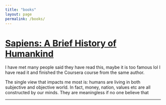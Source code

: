 ```yaml
---
title: "books"
layout: page
permalink: /books/
---
```


# [Sapiens: A Brief History of Humankind](https://www.amazon.com/Sapiens-Humankind-Yuval-Noah-Harari-ebook/dp/B00ICN066A)

I have met many people said they have read this, maybe it is too famous lol I have read it and finished the Coursera course from the same author.

The single view that impacts me most is: humans are living in both subjective and objective world. In fact, money, nation, values etc are all constructed by our minds. They are meaningless if no one believe that

---
